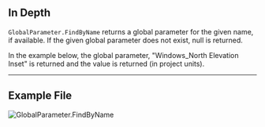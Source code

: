 ## In Depth
`GlobalParameter.FindByName` returns a global parameter for the given name, if available. If the given global parameter does not exist, null is returned.

In the example below, the global parameter, "Windows_North Elevation Inset" is returned and the value is returned (in project units).
___
## Example File

![GlobalParameter.FindByName](./Revit.Elements.GlobalParameter.FindByName_img.jpg)